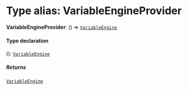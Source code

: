 # Type alias: VariableEngineProvider

**VariableEngineProvider**: () => [`VariableEngine`](/en/auto-docs/variable-core/classes/VariableEngine.md)

#### Type declaration

(): [`VariableEngine`](/en/auto-docs/variable-core/classes/VariableEngine.md)

##### Returns

[`VariableEngine`](/en/auto-docs/variable-core/classes/VariableEngine.md)
